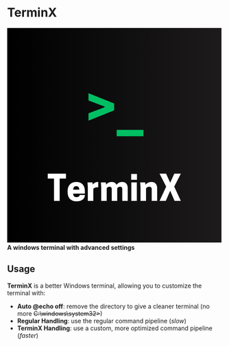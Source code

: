 # TerminX
![Logo](terminx.png)
**A windows terminal with advanced settings**
## Usage
**TerminX** is a better Windows terminal, allowing you to customize the terminal with:
- **Auto @echo off**: remove the directory to give a cleaner terminal (no more ~~C:\windows\system32>~~)
- **Regular Handling**: use the regular command pipeline (*slow*)
- **TerminX Handling**: use a custom, more optimized command pipeline (*faster*)
